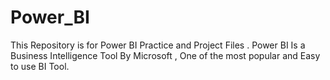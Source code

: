 # Power_BI
This Repository is for Power BI Practice and Project Files . Power BI Is a Business Intelligence Tool By Microsoft , One of the most popular and Easy to use BI Tool. 
